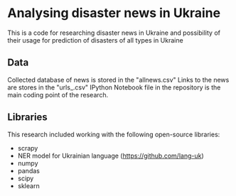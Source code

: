 # Analysing disaster news in Ukraine
This is a code for researching disaster news in Ukraine and possibility of their usage for prediction of disasters of all types in Ukraine


## Data

Collected database of news is stored in the "allnews.csv"
Links to the news are stores in the  "urls_.csv"
IPython Notebook file in the repository is the main coding point of the research.


## Libraries

This research included working with the following open-source libraries:
- scrapy
- NER model for Ukrainian language (https://github.com/lang-uk)
- numpy
- pandas
- scipy
- sklearn



